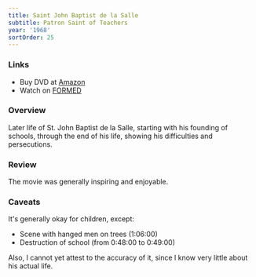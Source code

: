 ```yaml
---
title: Saint John Baptist de la Salle
subtitle: Patron Saint of Teachers
year: '1968'
sortOrder: 25
---
```


### Links

* Buy DVD at [Amazon](https://www.amazon.com/Saint-John-Baptist-Salle-Teachers/dp/B0041OOW8M)
* Watch on [FORMED](https://watch.formed.org/saint-john-baptist-de-la-salle-patron-saint-of-teachers)

### Overview

Later life of St. John Baptist de la Salle, starting with his founding of schools, through the end of his life, showing his difficulties and persecutions.

### Review

The movie was generally inspiring and enjoyable.

### Caveats

It's generally okay for children, except:

* Scene with hanged men on trees (1:06:00)
* Destruction of school (from 0:48:00 to 0:49:00)

Also, I cannot yet attest to the accuracy of it, since I know very little about his actual life.
